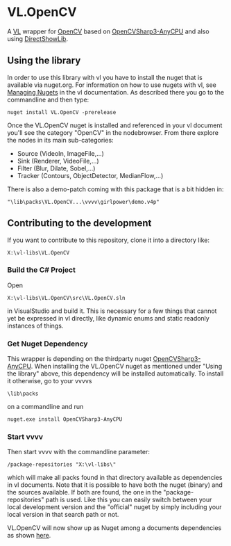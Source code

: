 # VL.OpenCV
A [VL](https://vvvv.org/documentation/vl) wrapper for [OpenCV](https://opencv.org) based on [OpenCVSharp3-AnyCPU](https://github.com/shimat/opencvsharp) and also using [DirectShowLib](https://github.com/larrybeall/DirectShowLib).

## Using the library
In order to use this library with vl you have to install the nuget that is available via nuget.org. For information on how to use nugets with vl, see [Managing Nugets](https://vvvv.gitbooks.io/the-gray-book/content/en/reference/libraries/dependencies.html#_manage_nugets) in the vl documentation. As described there you go to the commandline and then type:

    nuget install VL.OpenCV -prerelease

Once the VL.OpenCV nuget is installed and referenced in your vl document you'll see the category "OpenCV" in the nodebrowser. From there explore the nodes in its main sub-categories:

- Source (VideoIn, ImageFile,...)
- Sink (Renderer, VideoFile,...)
- Filter (Blur, Dilate, Sobel,...)
- Tracker (Contours, ObjectDetector, MedianFlow,...)

There is also a demo-patch coming with this package that is a bit hidden in:

    "\lib\packs\VL.OpenCV...\vvvv\girlpower\demo.v4p"

## Contributing to the development
If you want to contribute to this repository, clone it into a directory like:
 
    X:\vl-libs\VL.OpenCV

### Build the C# Project
Open

    X:\vl-libs\VL.OpenCV\src\VL.OpenCV.sln
    
in VisualStudio and build it. This is necessary for a few things that cannot yet be expressed in vl directly, like dynamic enums and static readonly instances of things. 

### Get Nuget Dependency
This wrapper is depending on the thirdparty nuget [OpenCVSharp3-AnyCPU](https://github.com/shimat/opencvsharp). When installing the VL.OpenCV nuget as mentioned under "Using the library" above, this dependency will be installed automatically. To install it otherwise, go to your vvvvs

    \lib\packs 
    
on a commandline and run

    nuget.exe install OpenCVSharp3-AnyCPU

### Start vvvv
Then start vvvv with the commandline parameter:

    /package-repositories "X:\vl-libs\"
    
which will make all packs found in that directory available as dependencies in vl documents. Note that it is possible to have both the nuget (binary) and the sources available. If both are found, the one in the "package-repositories" path is used. Like this you can easily switch between your local development version and the "official" nuget by simply including your local version in that search path or not.

VL.OpenCV will now show up as Nuget among a documents dependencies as shown [here](https://vvvv.gitbooks.io/the-gray-book/content/en/reference/libraries/dependencies.html#_nugets).
